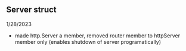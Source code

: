 


## Server struct

1/28/2023
- made http.Server a member, removed router member to httpServer member only (enables shutdown of server programatically)